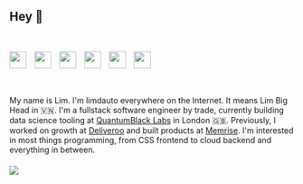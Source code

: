 ## Hey 👋
<br/>

<a href="https://twitter.com/limdauto" alt="Twitter" style="margin-right: 5px"><img src="https://unpkg.com/simple-icons@5.11.0/icons/twitter.svg" width="30" /></a>
<a href="https://linkedin.com/in/limhn" alt="LinkedIn" style="margin: 5px"><img src="https://unpkg.com/simple-icons@5.11.0/icons/linkedin.svg" width="30" /></a>
<a href="https://github.com/limdauto" alt="Github" style="margin: 5px"><img src="https://unpkg.com/simple-icons@5.11.0/icons/github.svg" width="30" /></a>
<a href="https://stackoverflow.com/users/1684058/lim-h" alt="StackOverflow" style="margin: 5px"><img src="https://unpkg.com/simple-icons@5.11.0/icons/stackoverflow.svg" width="30" /></a>
<a href="mailto:limdauto@gmail.com" alt="Gmail" style="margin: 5px"><img src="https://unpkg.com/simple-icons@5.11.0/icons/gmail.svg" width="30" /></a>
<a href="limdauto.me" alt="Gmail" style="margin: 5px"><img src="https://unpkg.com/simple-icons@5.11.0/icons/firefox.svg" width="30" /></a>

<br />

My name is Lim. I'm limdauto everywhere on the Internet. It means Lim Big Head in 🇻🇳. I'm a fullstack software engineer by trade, currently building data science tooling at [QuantumBlack Labs](https://github.com/quantumblacklabs/) in London 🇬🇧. Previously, I worked on growth at [Deliveroo](https://deliveroo.co.uk/) and built products at [Memrise](https://memrise.com/). I'm interested in most things programming, from CSS frontend to cloud backend and everything in between. 

<div style="margin-top: 20px"><img src="https://github-readme-stats.vercel.app/api?username=limdauto&show_icons=true&theme=dracula" /></div>
